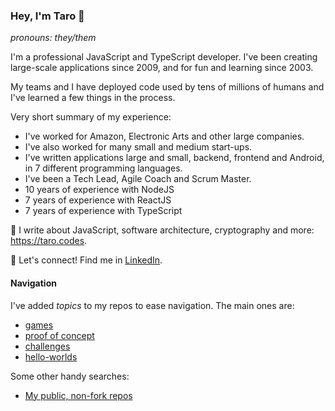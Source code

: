 ### Hey, I'm Taro 👋
_pronouns: they/them_

I'm a professional JavaScript and TypeScript developer. I've been creating large-scale applications since 2009, and for fun and learning since 2003. 

My teams and I have deployed code used by tens of millions of humans and I've learned a few things in the process. 

Very short summary of my experience:
- I've worked for Amazon, Electronic Arts and other large companies.
- I've also worked for many small and medium start-ups.
- I've written applications large and small, backend, frontend and Android, in 7 different programming languages. 
- I've been a Tech Lead, Agile Coach and Scrum Master. 
- 10 years of experience with NodeJS
- 7 years of experience with ReactJS
- 7 years of experience with TypeScript

📖 I write about JavaScript, software architecture, cryptography and more: https://taro.codes.

💪 Let's connect! Find me in [LinkedIn](https://linkedin.com/in/lautarodragan).

#### Navigation

I've added _topics_ to my repos to ease navigation. The main ones are:
- [games](https://github.com/lautarodragan?tab=repositories&q=topic%3Agame)
- [proof of concept](https://github.com/lautarodragan?tab=repositories&q=topic%3Aproof-of-concept)
- [challenges](https://github.com/lautarodragan?tab=repositories&q=topic%3Achallenge)
- [hello-worlds](https://github.com/lautarodragan?tab=repositories&q=topic%3Ahello-world)

Some other handy searches:
- [My public, non-fork repos](https://github.com/lautarodragan?tab=repositories&q=fork%3Afalse&type=public)
